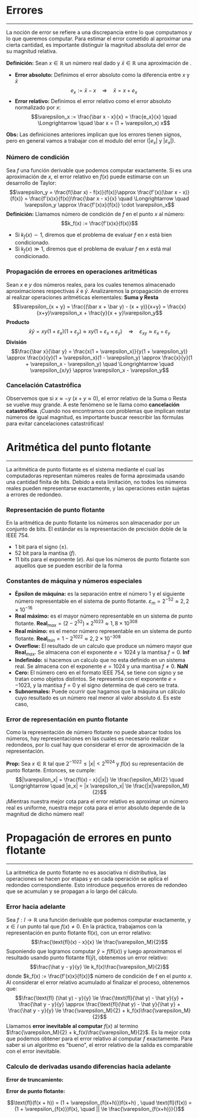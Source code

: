 # Errores
---
La noción de error se refiere a una discrepancia entre lo que computamos y lo que queremos computar. Para estimar el error cometido al aproximar una cierta cantidad, es importante distinguir la magnitud absoluta del error de su magnitud relativa.

**Definición:** Sean $x \in \mathbb{R}$ un número real dado y $\bar x \in \mathbb{R}$ una aproximación de . 
- **Error absoluto:** Definimos el error absoluto como la diferencia entre $x$ y $\bar x$
$$e_x := \bar x - x \quad \Longrightarrow \quad \bar x = x + e_x$$
- **Error relativo:** Definimos el error relativo como el error absoluto normalizado por $x$:
$$\varepsilon_x := \frac{\bar x - x}{x} = \frac{e_x}{x} \quad \Longrightarrow \quad \bar x = (1 + \varepsilon_x) x$$

**Obs:** Las definiciones anteriores implican que los errores tienen signos, pero en general vamos a trabajar con el modulo del error ($|e_x|$ y $|\varepsilon_x|$).
### Número de condición
Sea $f$ una función derivable que podemos computar exactamente. Si  es una aproximación de $x$, el error relativo en $f(x)$ puede estimarse con un desarrollo de Taylor:
$$\varepsilon_y  = \frac{f(\bar x) - f(x)}{f(x)}\approx \frac{f'(x)(\bar x - x)}{f(x)} = \frac{f'(x)x}{f(x)}\frac{\bar x - x}{x} \quad \Longrightarrow \quad \varepsilon_y \approx \frac{f'(x)x}{f(x)} \cdot \varepsilon_x$$
**Definición:** Llamamos número de condición de $f$ en el punto $x$ al número:
$$k_f(x) := \frac{f'(x)x}{f(x)}$$
- Si $k_f(x) \sim 1$, diremos que el problema de evaluar $f$ en $x$ está bien condicionado.
- Si $k_f(x) \gg 1$, diremos que el problema de evaluar $f$ en $x$ está mal condicionado.
### Propagación de errores en operaciones aritméticas
Sean $x$ e $y$ dos números reales, para los cuales tenemos almacenado aproximaciones respectivas $\bar x$ e $\bar y$. Analizaremos la propagación de errores al realizar operaciones aritméticas elementales:
**Suma y Resta**
$$\varepsilon_{x + y} = \frac{(\bar x + \bar y) - (x + y)}{x+y} = \frac{x}{x+y}\varepsilon_x + \frac{y}{x + y}\varepsilon_y$$
**Producto**
$$\bar x \bar y = xy(1 + \varepsilon_x) (1 + \varepsilon_y) \approx xy (1 + \varepsilon_x + \varepsilon_y) \quad \Longrightarrow \quad \varepsilon_{xy} \approx \varepsilon_x + \varepsilon_y$$ 
**División**
$$\frac{\bar x}{\bar y} = \frac{x(1 + \varepsilon_x)}{y(1 + \varepsilon_y)} \approx \frac{x}{y}(1 + \varepsilon_x)(1 - \varepsilon_y) \approx \frac{x}{y}(1 + \varepsilon_x - \varepsilon_y) \quad \Longrightarrow \quad \varepsilon_{x/y} \approx \varepsilon_x - \varepsilon_y$$
### Cancelación Catastrófica
Observemos que si $x \approx -y$ ($x + y \approx 0$), el error relativo de la Suma o Resta se vuelve muy grande. A este fenómeno se le llama como **cancelación catastrófica**.
¡Cuando nos encontramos con problemas que implican restar números de igual magnitud, es importante buscar reescribir las fórmulas para evitar cancelaciones catastróficas!
# Aritmética del punto flotante
---
La aritmética de punto flotante es el sistema mediante el cual las computadoras representan números reales de forma aproximada usando una cantidad finita de bits. Debido a esta limitación, no todos los números reales pueden representarse exactamente, y las operaciones están sujetas a errores de redondeo.
### Representación de punto flotante
En la aritmética de punto flotante los números son almacenador por un conjunto de bits. El estándar es la representación de precisión doble de la IEEE $754$.
- $1$ bit para el signo ($\pm$). 
- $52$ bit para la mantisa ($f$).
- $11$ bits para el exponente ($e$).
Así que los números de punto flotante son aquellos que se pueden escribir de la forma
### Constantes de máquina y números especiales
- **Épsilon de máquina:** es la separación entre el número $1$ y el siguiente número representable en el sistema de punto flotante. $\varepsilon_m = 2^{-52} \approx 2,2 \times 10^{-16}$
- **Real máximo:** es el mayor número representable en un sistema de punto flotante. $\mathbf {Real}_{max} = (2 - 2^{52}) \times 2^{1023} \approx 1,8 \times 10^{308}$
- **Real mínimo:** es el menor número representable en un sistema de punto flotante. $\mathbf{Real}_{min} = 1 - 2^{1022} \approx 2,2 \times 10^{-308}$
- **Overflow:** El resultado de un calculo que produce un número mayor que $\mathbf{Real}_{max}$. Se almacena con el exponente $e = 1024$ y la mantisa $f=0$. $\mathbf{Inf}$
- **Indefinido:** si hacemos un calculo que no esta definido en un sistema real. Se almacena con el exponente $e = 1024$ y una mantisa $f \neq 0$. $\mathbf{NaN}$
- **Cero:** El número cero en el formato IEEE 754, se tiene con signo y se tratan como objetos distintos. Se representa con el exponente $e = -1023$, y la mantisa $f = 0$ y el signo determina de qué cero se trata.
- **Subnormales:** Puede ocurrir que hagamos que la máquina un cálculo cuyo resultado es un número real menor al valor absoluto d. Es este caso, 
### Error de representación en punto flotante
Como la representación de número flotante no puede abarcar todos los números, hay representaciones en las cuales es necesario realizar redondeos, por lo cual hay que considerar el error de aproximación de la representación.

**Prop:** Sea $x \in \mathbb R$ tal que $2^{-1022} \le |x| < 2^{1024}$ y $fl(x)$ su representación de punto flotante. Entonces, se cumple:
$$|\varepsilon_x| = \frac{fl(x) - x}{|x|} \le \frac{\epsilon_M}{2} \quad \Longrightarrow \quad |e_x| = |x \varepsilon_x| \le \frac{|x|\varepsilon_M}{2}$$
¡Mientras nuestra mejor cota para el error relativo es aproximar un número real es uniforme, nuestra mejor cota para el error absoluto depende de la magnitud de dicho número real!

# Propagación de errores en punto flotante
---
La aritmética de punto flotante no es asociativa ni distributiva, las operaciones se hacen por etapas y en cada operación se aplica el redondeo correspondiente. Esto introduce pequeños errores de redondeo que se acumulan y se propagan a lo largo del cálculo.
### Error hacia adelante
Sea $f: I \rightarrow \mathbb R$ una función derivable que podemos computar exactamente, y $x \in I$ un punto tal que $f(x) \neq 0$. En la práctica, trabajamos con la representación en punto flotante $\text{fl}(x)$, con un error relativo:
$$\frac{\text{fl}(x) - x}{x} \le \frac{\varepsilon_M}{2}$$
Suponiendo que logramos computar $\hat y = f(\text{fl}(x))$ y luego aproximamos el resultado usando punto flotante $\text{fl}(\hat y)$, obtenemos un error relativo:
$$\frac{\hat y - y}{y} \le k_f(x)\frac{\varepsilon_M}{2}$$
donde $k_f(x) := \frac{f'(x)x}{f(x)}$ número de condición de f en el punto $x$.
Al considerar el error relativo acumulado al finalizar el proceso, obtenemos que:
$$\frac{\text{fl} (\hat y) - y}{y}  \le \frac{\text{fl}(\hat y) - \hat y}{y} + \frac{\hat y - y}{y} \approx \frac{\text{fl}(\hat y) - \hat y}{\hat y} + \frac{\hat y - y}{y} \le \frac{\varepsilon_M}{2} + k_f(x)\frac{\varepsilon_M}{2}$$
Llamamos **error inevitable al computar** $f(x)$ al termino $\frac{\varepsilon_M}{2} + k_f(x)\frac{\varepsilon_M}{2}$. Es la mejor cota que podemos obtener para el error relativo al computar $f$ exactamente. Para saber si un algoritmo es "bueno", el error relativo de la salida es comparable con el error inevitable.
### Calculo de derivadas usando diferencias hacia adelante



**Error de truncamiento:** 

**Error de punto flotante:**

$$\text{fl}(f(x + h)) = (1 + \varepsilon_{f(x+h)})f(x+h) , \quad \text{fl}(f(x)) = (1 + \varepsilon_{f(x)})f(x), \quad || \le \frac{\varepsilon_{f(x+h)}}{}$$